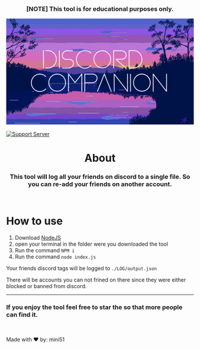 <center><h3>[NOTE] This tool is for educational purposes only.</h3></center>

![Logo](./Assets/cover.png)

[![Support Server](https://img.shields.io/discord/934229274003664906.svg?color=7289da&label=Horizon-Discord&logo=discord&style=flat-square)](https://discord.gg/fkg9pbP42V)


<h1 align="center">About</h1>

<h3 align="center">This tool will log all your friends on discord to a single file. So you can re-add your friends on another account.</h3>
<br>

# How to use 
1. Download [NodeJS](https://nodejs.org/en/)
2. open  your terminal in the folder were you downloaded the tool
3. Run the command  `NPM i` 
4. Run the command `node index.js`

Your friends discord tags will be logged to `./LOG/output.json`

There will be accounts you can not frined on there since they were either blocked or banned from discord. 
<hr>

<h3>If you enjoy the tool feel free to star the so that more people can find it.</h3>

<br>

Made with ❤️ by:  mini51
